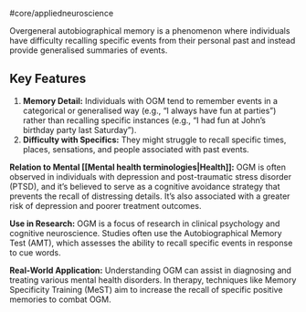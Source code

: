 #core/appliedneuroscience 

Overgeneral autobiographical memory is a phenomenon where individuals have difficulty recalling specific events from their personal past and instead provide generalised summaries of events.

## Key Features

1. **Memory Detail:** Individuals with OGM tend to remember events in a categorical or generalised way (e.g., “I always have fun at parties”) rather than recalling specific instances (e.g., “I had fun at John’s birthday party last Saturday”).
2. **Difficulty with Specifics:** They might struggle to recall specific times, places, sensations, and people associated with past events.

**Relation to Mental [[Mental health terminologies|Health]]:**
OGM is often observed in individuals with depression and post-traumatic stress disorder (PTSD), and it’s believed to serve as a cognitive avoidance strategy that prevents the recall of distressing details. It’s also associated with a greater risk of depression and poorer treatment outcomes.

**Use in Research:**
OGM is a focus of research in clinical psychology and cognitive neuroscience. Studies often use the Autobiographical Memory Test (AMT), which assesses the ability to recall specific events in response to cue words.

**Real-World Application:**
Understanding OGM can assist in diagnosing and treating various mental health disorders. In therapy, techniques like Memory Specificity Training (MeST) aim to increase the recall of specific positive memories to combat OGM.
